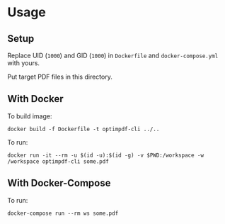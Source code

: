 # Usage

## Setup

Replace UID (`1000`) and GID (`1000`) in `Dockerfile` and `docker-compose.yml` with yours.

Put target PDF files in this directory.

## With Docker

To build image:

    docker build -f Dockerfile -t optimpdf-cli ../..

To run:

    docker run -it --rm -u $(id -u):$(id -g) -v $PWD:/workspace -w /workspace optimpdf-cli some.pdf

## With Docker-Compose

To run:

    docker-compose run --rm ws some.pdf
